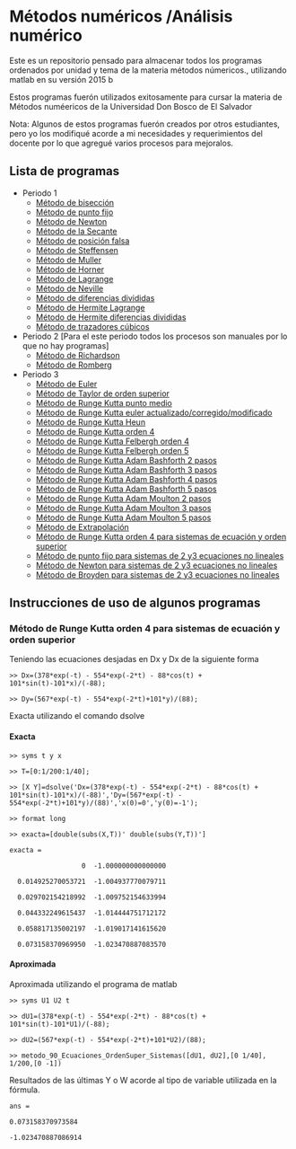 Métodos numéricos /Análisis numérico
==================
Este es un repositorio pensado para almacenar todos los programas ordenados por unidad y tema de la materia métodos númericos., utilizando matlab en su versión 2015 b

Estos programas fuerón utilizados exitosamente para cursar la materia de Métodos numéericos de la Universidad Don Bosco de El Salvador

Nota: Algunos de estos programas fuerón creados por otros estudiantes, pero yo los modifiqué acorde a mi necesidades y requerimientos del docente por lo que agregué varios procesos para mejoralos.

## Lista de programas ##
*   Periodo 1
    * [Método de bisección](https://github.com/wilvermelendez/Metodos-Numericos/blob/master/Periodo1/Unidad1/P1_Biseccion.m)
    * [Método de punto fijo](https://github.com/wilvermelendez/Metodos-Numericos/blob/master/Periodo1/Unidad1/P2_Punto_Fijo.m)
    * [Método de Newton](https://github.com/wilvermelendez/Metodos-Numericos/blob/master/Periodo1/Unidad1/P3_Newton.m)
    * [Método de la Secante](https://github.com/wilvermelendez/Metodos-Numericos/blob/master/Periodo1/Unidad1/P4_Secante.m)
    * [Método de posición falsa](https://github.com/wilvermelendez/Metodos-Numericos/blob/master/Periodo1/Unidad1/P5_Posicion_Falsa.m)
    * [Método de Steffensen](https://github.com/wilvermelendez/Metodos-Numericos/blob/master/Periodo1/Unidad1/P6_Steffensen.m)
    * [Método de Muller](https://github.com/wilvermelendez/Metodos-Numericos/blob/master/Periodo1/Unidad1/P7_Muller.m)
    * [Método de Horner](https://github.com/wilvermelendez/Metodos-Numericos/blob/master/Periodo1/Unidad1/P8_Horner1.m)
    * [Método de Lagrange](https://github.com/wilvermelendez/Metodos-Numericos/blob/master/Periodo1/Unidad2/P1_Lagrange.m)
    * [Método de Neville](https://github.com/wilvermelendez/Metodos-Numericos/blob/master/Periodo1/Unidad2/P2_Neville.m)
    * [Método de diferencias divididas](https://github.com/wilvermelendez/Metodos-Numericos/blob/master/Periodo1/Unidad2/P3_Diferencias_Divididas.m)
    * [Método de Hermite Lagrange](https://github.com/wilvermelendez/Metodos-Numericos/blob/master/Periodo1/Unidad2/P4_Hermite_Lagrange.m)
    * [Método de Hermite diferencias divididas](https://github.com/wilvermelendez/Metodos-Numericos/blob/master/Periodo1/Unidad2/P5Hermite_DifDiv.m)
    * [Método de trazadores cúbicos](https://github.com/wilvermelendez/Metodos-Numericos/blob/master/Periodo1/Unidad2/P6_TrazadoresCubicos.m)
*   Periodo 2 [Para el este periodo todos los procesos son manuales por lo que no hay programas]
    * [Método de Richardson](https://github.com/wilvermelendez/Metodos-Numericos/blob/master/Periodo2/P1_Richardson.m)
    * [Método de Romberg](https://github.com/wilvermelendez/Metodos-Numericos/blob/master/Periodo2/P2_Romberg.m)
*   Periodo 3
    * [Método de Euler](https://github.com/wilvermelendez/Metodos-Numericos/blob/master/Periodo3/Programas/metodo_10_Euler.m)
    * [Método de Taylor de orden superior](https://github.com/wilvermelendez/Metodos-Numericos/blob/master/Periodo3/Programas/metodo_20_taylor_orden_Super.m)
    * [Método de Runge Kutta punto medio](https://github.com/wilvermelendez/Metodos-Numericos/blob/master/Periodo3/Programas/metodo_31_rungekutta_puntomedio.m)
    * [Método de Runge Kutta euler actualizado/corregido/modificado](https://github.com/wilvermelendez/Metodos-Numericos/blob/master/Periodo3/Programas/metodo_32_rungekutta_modifEuler.m)
    * [Método de Runge Kutta Heun](https://github.com/wilvermelendez/Metodos-Numericos/blob/master/Periodo3/Programas/metodo_33_rungekutta_Heun.m)
    * [Método de Runge Kutta orden 4](https://github.com/wilvermelendez/Metodos-Numericos/blob/master/Periodo3/Programas/metodo_41_rungekutta_orden4.m)
    * [Método de Runge Kutta Felbergh orden 4](https://github.com/wilvermelendez/Metodos-Numericos/blob/master/Periodo3/Programas/metodo_51_rungekutta_felbergh4.m)
    * [Método de Runge Kutta Felbergh orden 5](https://github.com/wilvermelendez/Metodos-Numericos/blob/master/Periodo3/Programas/metodo_52_rungekutta_felbergh5.m)
    * [Método de Runge Kutta Adam Bashforth 2 pasos](https://github.com/wilvermelendez/Metodos-Numericos/blob/master/Periodo3/Programas/metodo_61_adamsBash2_explicit.m)
    * [Método de Runge Kutta Adam Bashforth 3 pasos](https://github.com/wilvermelendez/Metodos-Numericos/blob/master/Periodo3/Programas/metodo_62_adamsBash3_explicit.m)
    * [Método de Runge Kutta Adam Bashforth 4 pasos](https://github.com/wilvermelendez/Metodos-Numericos/blob/master/Periodo3/Programas/metodo_63_adamsBash4_explicit.m)
    * [Método de Runge Kutta Adam Bashforth 5 pasos](https://github.com/wilvermelendez/Metodos-Numericos/blob/master/Periodo3/Programas/metodo_64_adamsBash5_explicit.m)
    * [Método de Runge Kutta Adam Moulton 2 pasos](https://github.com/wilvermelendez/Metodos-Numericos/blob/master/Periodo3/Programas/metodo_71_Adams_Moulton_2pasos.m)
    * [Método de Runge Kutta Adam Moulton 3 pasos](https://github.com/wilvermelendez/Metodos-Numericos/blob/master/Periodo3/Programas/metodo_72_Adams_Moulton_3pasos.m)
    * [Método de Runge Kutta Adam Moulton 5 pasos](https://github.com/wilvermelendez/Metodos-Numericos/blob/master/Periodo3/Programas/metodo_73_Adams_Moulton_4pasos.m)
    * [Método de Extrapolación](https://github.com/wilvermelendez/Metodos-Numericos/blob/master/Periodo3/Programas/metodo_80_Extrapolacion.m)
    * [Método de Runge Kutta orden 4 para sistemas de ecuación y orden superior](https://github.com/wilvermelendez/Metodos-Numericos/blob/master/Periodo3/Programas/metodo_90_Ecuaciones_OrdenSuper_Sistemas.m)
    * [Método de punto fijo para sistemas de 2 y3 ecuaciones no lineales](https://github.com/wilvermelendez/Metodos-Numericos/blob/master/Periodo3/Programas/metodo_91_Punto_Fijo_Sistemas_Ecu_No_Lineales_2y3EcD.m)
    * [Método de Newton para sistemas de 2 y3 ecuaciones no lineales](https://github.com/wilvermelendez/Metodos-Numericos/blob/master/Periodo3/Programas/metodo_92_Newton_Sistemas_No_Lineales_2y3EcD.m)
    * [Método de Broyden para sistemas de 2 y3 ecuaciones no lineales](https://github.com/wilvermelendez/Metodos-Numericos/blob/master/Periodo3/Programas/metodo_94_Broyden_2y3EcD.m)

      
## Instrucciones de uso de algunos programas ##


### Método de Runge Kutta orden 4 para sistemas de ecuación y orden superior ###

Teniendo las ecuaciones desjadas en Dx y Dx de la siguiente forma

`>> Dx=(378*exp(-t) - 554*exp(-2*t) - 88*cos(t) + 101*sin(t)-101*x)/(-88);`

`>> Dy=(567*exp(-t) - 554*exp(-2*t)+101*y)/(88);`

Exacta utilizando el comando dsolve

#### Exacta ####
`>> syms t y x`

`>> T=[0:1/200:1/40];`

`>> [X Y]=dsolve('Dx=(378*exp(-t) - 554*exp(-2*t) - 88*cos(t) + 101*sin(t)-101*x)/(-88)','Dy=(567*exp(-t) - 554*exp(-2*t)+101*y)/(88)','x(0)=0','y(0)=-1');`

`>> format long`

`>> exacta=[double(subs(X,T))' double(subs(Y,T))']`

`exacta =`

 `                  0  -1.000000000000000`
                   
 `  0.014925270053721  -1.004937770079711`
   
 `  0.029702154218992  -1.009752154633994`
   
 `  0.044332249615437  -1.014444751712172`
   
 `  0.058817135002197  -1.019017141615620`
   
 `  0.073158370969950  -1.023470887083570`
   
#### Aproximada ####
Aproximada utilizando el programa de matlab

`>> syms U1 U2 t`

`>> dU1=(378*exp(-t) - 554*exp(-2*t) - 88*cos(t) + 101*sin(t)-101*U1)/(-88);`

`>> dU2=(567*exp(-t) - 554*exp(-2*t)+101*U2)/(88);`

`>> metodo_90_Ecuaciones_OrdenSuper_Sistemas([dU1, dU2],[0 1/40], 1/200,[0 -1])`

Resultados de las últimas Y o W acorde al tipo de variable utilizada en la fórmula.

`ans =`

   `0.073158370973584`
   
  `-1.023470887086914`

